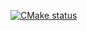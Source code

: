 [![CMake status](https://github.com/sbstndb/CICD/actions/workflows/cmake-single-platform.yml/badge.svg)](https://github.com/sbstndb/CICD/actions/workflows/cmake-single-platform.yml)
